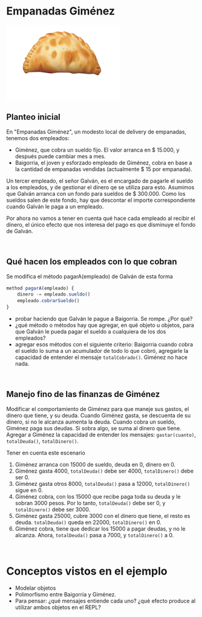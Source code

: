 
# Empanadas Giménez

<img src="img/empanadasGimenez.png" height="200" width="300">

## Planteo inicial

En "Empanadas Giménez", un modesto local de delivery de empanadas, tenemos dos empleados:

* Giménez, que cobra un sueldo fijo. El valor arranca en $ 15.000, y después puede cambiar mes a mes.
* Baigorria, el joven y esforzado empleado de Giménez, cobra en base a la cantidad de empanadas vendidas (actualmente $ 15 por empanada).

Un tercer empleado, el señor Galván, es el encargado de pagarle el sueldo a los empleados, y de gestionar el dinero qe se utiliza para esto. Asumimos que Galván arranca con un fondo para sueldos de $ 300.000. Como los sueldos salen de este fondo, hay que descontar el importe correspondiente cuando Galván le paga a un empleado.

Por ahora no vamos a tener en cuenta qué hace cada empleado al recibir el dinero, el único efecto que nos interesa del pago es que disminuye el fondo de Galván.


<br>

## Qué hacen los empleados con lo que cobran

Se modifica el método pagarA(empleado) de Galván de esta forma

```javascript
method pagarA(empleado) {
    dinero -= empleado.sueldo()
    empleado.cobrarSueldo()
}
```
- probar haciendo que Galván le pague a Baigorria. Se rompe. ¿Por qué?
- ¿qué método o métodos hay que agregar, en qué objeto u objetos, para que Galván le pueda pagar el sueldo a cualquiera de los dos empleados?
- agregar esos métodos con el siguiente criterio: Baigorria cuando cobra el sueldo lo suma a un acumulador de todo lo que cobró, agregarle la capacidad de entender el mensaje `totalCobrado()`. Giménez no hace nada.


<br>

## Manejo fino de las finanzas de Giménez

Modificar el comportamiento de Giménez para que maneje sus gastos, el dinero que tiene, y su deuda. Cuando Giménez gasta, se descuenta de su dinero, si no le alcanza aumenta la deuda. Cuando cobra un sueldo, Giménez paga sus deudas. Si sobra algo, se suma al dinero que tiene. Agregar a Giménez la capacidad de entender los mensajes: `gastar(cuanto)`, `totalDeuda()`, `totalDinero()`. 

Tener en cuenta este escenario
1. Giménez arranca con 15000 de sueldo, deuda en 0, dinero en 0.
1. Giménez gasta 4000, `totalDeuda()` debe ser 4000, `totalDinero()` debe ser 0.
1. Giménez gasta otros 8000, `totalDeuda()` pasa a 12000, `totalDinero()` sigue en 0.
1. Giménez cobra, con los 15000 que recibe paga toda su deuda y le sobran 3000 pesos. Por lo tanto, `totalDeuda()` debe ser 0, y `totalDinero()` debe ser 3000.
1. Giménez gasta 25000, cubre 3000 con el dinero que tiene, el resto es deuda. `totalDeuda()` queda en 22000, `totalDinero()` en 0.
1. Giménez cobra, tiene que dedicar los 15000 a pagar deudas, y no le alcanza. Ahora, `totalDeuda()` pasa a 7000, y `totalDinero()` a 0.


<br>

# Conceptos vistos en el ejemplo

* Modelar objetos
* Polimorfismo entre Baigorria y Giménez. 
 * Para pensar: ¿qué mensajes entiende cada uno? ¿qué efecto produce al utilizar ambos objetos en el REPL?

